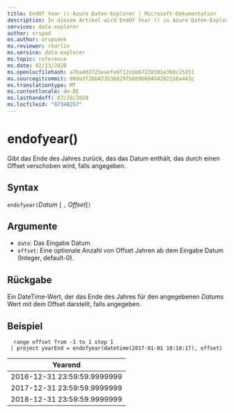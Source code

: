 ```yaml
---
title: EndOf Year ()-Azure Daten-Explorer | Microsoft-Dokumentation
description: In diesem Artikel wird EndOf Year () in Azure Daten-Explorer beschrieben.
services: data-explorer
author: orspod
ms.author: orspodek
ms.reviewer: rkarlin
ms.service: data-explorer
ms.topic: reference
ms.date: 02/13/2020
ms.openlocfilehash: a76a402725eaefe9f12cbb67228381e3b0c25351
ms.sourcegitcommit: 09da3f26b4235368297b8b9b604d4282228a443c
ms.translationtype: MT
ms.contentlocale: de-DE
ms.lasthandoff: 07/28/2020
ms.locfileid: "87348257"
---
```

# <a name="endofyear"></a>endofyear()

Gibt das Ende des Jahres zurück, das das Datum enthält, das durch einen Offset verschoben wird, falls angegeben.

## <a name="syntax"></a>Syntax

`endofyear(`*Datum* [ `,` *Offset*]`)`

## <a name="arguments"></a>Argumente

* `date`: Das Eingabe Datum.
* `offset`: Eine optionale Anzahl von Offset Jahren ab dem Eingabe Datum (Integer, default-0).

## <a name="returns"></a>Rückgabe

Ein DateTime-Wert, der das Ende des Jahres für den angegebenen *Datums* Wert mit dem Offset darstellt, falls angegeben.

## <a name="example"></a>Beispiel

```kusto
  range offset from -1 to 1 step 1
 | project yearEnd = endofyear(datetime(2017-01-01 10:10:17), offset) 
```

|Yearend|
|---|
|2016-12-31 23:59:59.9999999|
|2017-12-31 23:59:59.9999999|
|2018-12-31 23:59:59.9999999|